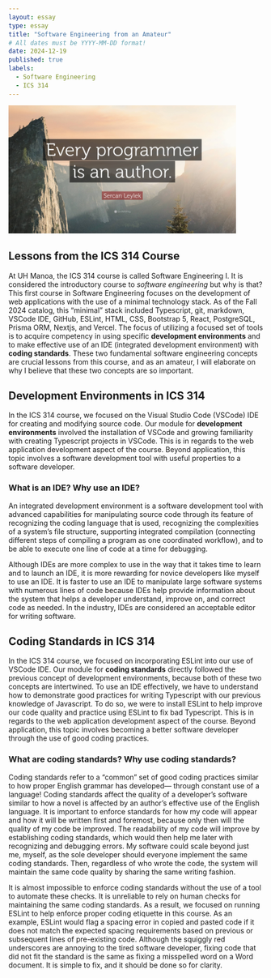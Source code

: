 ```yaml
---
layout: essay
type: essay
title: "Software Engineering from an Amateur"
# All dates must be YYYY-MM-DD format!
date: 2024-12-19
published: true
labels:
  - Software Engineering
  - ICS 314
---
```


<img width="450px" class="rounded float-start pe-4" src="../img/software-engineering/programmer-author.jpg">

## Lessons from the ICS 314 Course

At UH Manoa, the ICS 314 course is called Software Engineering I. It is considered the introductory course to *software engineering* but why is that? This first course in Software Engineering focuses on the development of web applications with the use of a minimal technology stack. As of the Fall 2024 catalog, this “minimal” stack included Typescript, git, markdown, VSCode IDE, GitHub, ESLint, HTML, CSS, Bootstrap 5, React, PostgreSQL, Prisma ORM, Nextjs, and Vercel. The focus of utilizing a focused set of tools is to acquire competency in using specific **development environments** and to make effective use of an IDE (integrated development environment) with **coding standards**. These two fundamental software engineering concepts are crucial lessons from this course, and as an amateur, I will elaborate on why I believe that these two concepts are so important.

## Development Environments in ICS 314

In the ICS 314 course, we focused on the Visual Studio Code (VSCode) IDE for creating and modifying source code. Our module for **development environments** involved the installation of VSCode and growing familiarity with creating Typescript projects in VSCode. This is in regards to the web application development aspect of the course. Beyond application, this topic involves a software development tool with useful properties to a software developer.

### What is an IDE? Why use an IDE?

An integrated development environment is a software development tool with advanced capabilities for manipulating source code through its feature of recognizing the coding language that is used, recognizing the complexities of a system’s file structure, supporting integrated compilation (connecting different steps of compiling a program as one coordinated workflow), and to be able to execute one line of code at a time for debugging. 

Although IDEs are more complex to use in the way that it takes time to learn and to launch an IDE, it is more rewarding for novice developers like myself to use an IDE. It is faster to use an IDE to manipulate large software systems with numerous lines of code because IDEs help provide information about the system that helps a developer understand, improve on, and correct code as needed. In the industry, IDEs are considered an acceptable editor for writing software.

## Coding Standards in ICS 314

In the ICS 314 course, we focused on incorporating ESLint into our use of VSCode IDE. Our module for **coding standards** directly followed the previous concept of development environments, because both of these two concepts are intertwined. To use an IDE effectively, we have to understand how to demonstrate good practices for writing Typescript with our previous knowledge of Javascript. To do so, we were to install ESLint to help improve our code quality and practice using ESLint to fix bad Typescript. This is in regards to the web application development aspect of the course. Beyond application, this topic involves becoming a better software developer through the use of good coding practices.

### What are coding standards? Why use coding standards?

Coding standards refer to a “common” set of good coding practices similar to how proper English grammar has developed— through constant use of a language! Coding standards affect the quality of a developer’s software similar to how a novel is affected by an author’s effective use of the English language. It is important to enforce standards for how my code will appear and how it will be written first and foremost, because only then will the quality of my code be improved. The readability of my code will improve by establishing coding standards, which would then help me later with recognizing and debugging errors. My software could scale beyond just me, myself, as the sole developer should everyone implement the same coding standards. Then, regardless of who wrote the code, the system will maintain the same code quality by sharing the same writing fashion.

It is almost impossible to enforce coding standards without the use of a tool to automate these checks. It is unreliable to rely on human checks for maintaining the same coding standards. As a result, we focused on running ESLint to help enforce proper coding etiquette in this course. As an example, ESLint would flag a spacing error in copied and pasted code if it does not match the expected spacing requirements based on previous or subsequent lines of pre-existing code. Although the squiggly red underscores are annoying to the tired software developer, fixing code that did not fit the standard is the same as fixing a misspelled word on a Word document. It is simple to fix, and it should be done so for clarity.
